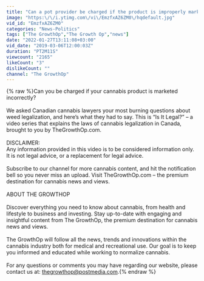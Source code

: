 ```yaml
---
title: "Can a pot provider be charged if the product is improperly marketed or designated? | Is It Legal?"
image: "https:\/\/i.ytimg.com\/vi\/EmzfxAZ6ZM0\/hqdefault.jpg"
vid_id: "EmzfxAZ6ZM0"
categories: "News-Politics"
tags: ["The GrowthOp","The Growth Op","news"]
date: "2022-01-27T13:11:08+03:00"
vid_date: "2019-03-06T12:00:03Z"
duration: "PT2M11S"
viewcount: "2165"
likeCount: "3"
dislikeCount: ""
channel: "The GrowthOp"
---
```

{% raw %}Can you be charged if your cannabis product is marketed incorrectly?<br /><br />We asked Canadian cannabis lawyers your most burning questions about weed legalization, and here’s what they had to say. This is “Is It Legal?” – a video series that explains the laws of cannabis legalization in Canada, brought to you by TheGrowthOp.com.<br /><br />DISCLAIMER:<br />Any information provided in this video is to be considered information only. It is not legal advice, or a replacement for legal advice.<br /><br />Subscribe to our channel for more cannabis content, and hit the notification bell so you never miss an upload. Visit TheGrowthOp.com – the premium destination for cannabis news and views.<br /><br />ABOUT THE GROWTHOP<br /><br />Discover everything you need to know about cannabis, from health and lifestyle to business and investing. Stay up-to-date with engaging and insightful content from The GrowthOp, the premium destination for cannabis news and views.<br /><br />The GrowthOp will follow all the news, trends and innovations within the cannabis industry both for medical and recreational use. Our goal is to keep you informed and educated while working to normalize cannabis.<br /><br />For any questions or comments you may have regarding our website, please contact us at: thegrowthop@postmedia.com.{% endraw %}
